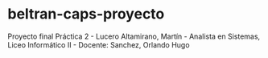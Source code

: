 # beltran-caps-proyecto
Proyecto final Práctica 2 - Lucero Altamirano, Martín - Analista en Sistemas, Liceo Informático II - Docente: Sanchez, Orlando Hugo
